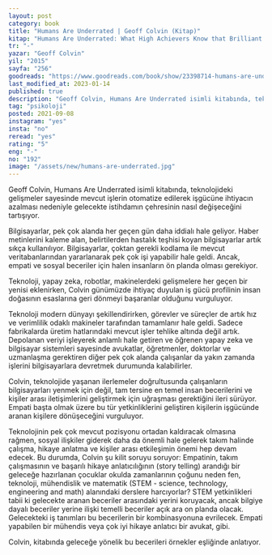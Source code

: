 ```yaml
---
layout: post
category: book
title: "Humans Are Underrated | Geoff Colvin (Kitap)"
kitap: "Humans Are Underrated: What High Achievers Know that Brilliant Machines Never Will"
tr: "-"
yazar: "Geoff Colvin"
yil: "2015"
sayfa: "256"
goodreads: "https://www.goodreads.com/book/show/23398714-humans-are-underrated"
last_modified_at: 2023-01-14
published: true
description: "Geoff Colvin, Humans Are Underrated isimli kitabında, teknolojideki gelişmeler sayesinde mevcut işlerin otomatize edilerek işgücüne ihtiyacın azalması nedeniyle gelecekte istihdamın çehresinin nasıl değişeceğini tartışıyor."
tag: "psikoloji"
posted: 2021-09-08
instagram: "yes"
insta: "no"
reread: "yes"
rating: "5"
eng: "-"
no: "192"
image: "/assets/new/humans-are-underrated.jpg"
---
```


Geoff Colvin, Humans Are Underrated isimli kitabında, teknolojideki gelişmeler sayesinde mevcut işlerin otomatize edilerek işgücüne ihtiyacın azalması nedeniyle gelecekte istihdamın çehresinin nasıl değişeceğini tartışıyor.

Bilgisayarlar, pek çok alanda her geçen gün daha iddialı hale geliyor. Haber metinlerini kaleme alan, belirtilerden hastalık teşhisi koyan bilgisayarlar artık sıkça kullanılıyor. Bilgisayarlar, çoktan gerekli kodlama ile mevcut veritabanlarından yararlanarak pek çok işi yapabilir hale geldi. Ancak, empati ve sosyal beceriler için halen insanların ön planda olması gerekiyor.

Teknoloji, yapay zeka, robotlar, makinelerdeki gelişmelere her geçen bir yenisi eklenirken, Colvin günümüzde ihtiyaç duyulan iş gücü profilinin insan doğasının esaslarına geri dönmeyi başaranlar olduğunu vurguluyor.

Teknoloji modern dünyayı şekillendirirken, görevler ve süreçler de artık hız ve verimlilik odaklı makineler tarafından tamamlanır hale geldi. Sadece fabrikalarda üretim hatlarındaki mevcut işler tehlike altında değil artık. Depolanan veriyi işleyerek anlamlı hale getiren ve öğrenen yapay zeka ve bilgisayar sistemleri sayesinde avukatlar, öğretmenler, doktorlar ve uzmanlaşma gerektiren diğer pek çok alanda çalışanlar da yakın zamanda işlerini bilgisayarlara devretmek durumunda kalabilirler.

Colvin, teknolojide yaşanan ilerlemeler doğrultusunda çalışanların bilgisayarları yenmek için değil, tam tersine en temel insan becerilerini ve kişiler arası iletişimlerini geliştirmek için uğraşması gerektiğini ileri sürüyor. Empati başta olmak üzere bu tür yetkinliklerini geliştiren kişilerin işgücünde aranan kişilere dönüşeceğini vurguluyor.

Teknolojinin pek çok mevcut pozisyonu ortadan kaldıracak olmasına rağmen, sosyal ilişkiler giderek daha da önemli hale gelerek takım halinde çalışma, hikaye anlatma ve kişiler arası etkileşimin önemi hep devam edecek. Bu durumda, Colvin şu kilit soruyu soruyor: Empatinin, takım çalışmasının ve başarılı hikaye anlatıcılığının (story telling) arandığı bir geleceğe hazırlanan çocuklar okulda zamanlarının çoğunu neden fen, teknoloji, mühendislik ve matematik (STEM - science, technology, engineering and math) alanındaki derslere harcıyorlar? STEM yetkinlikleri tabii ki gelecekte aranan beceriler arasındaki yerini koruyacak, ancak bilgiye dayalı beceriler yerine ilişki temelli beceriler açık ara on planda olacak. Gelecekteki iş tanımları bu becerilerin bir kombinasyonuna evrilecek. Empati yapabilen bir mühendis veya çok iyi hikaye anlatıcı bir avukat, gibi.

Colvin, kitabında geleceğe yönelik bu becerileri örnekler eşliğinde anlatıyor.
